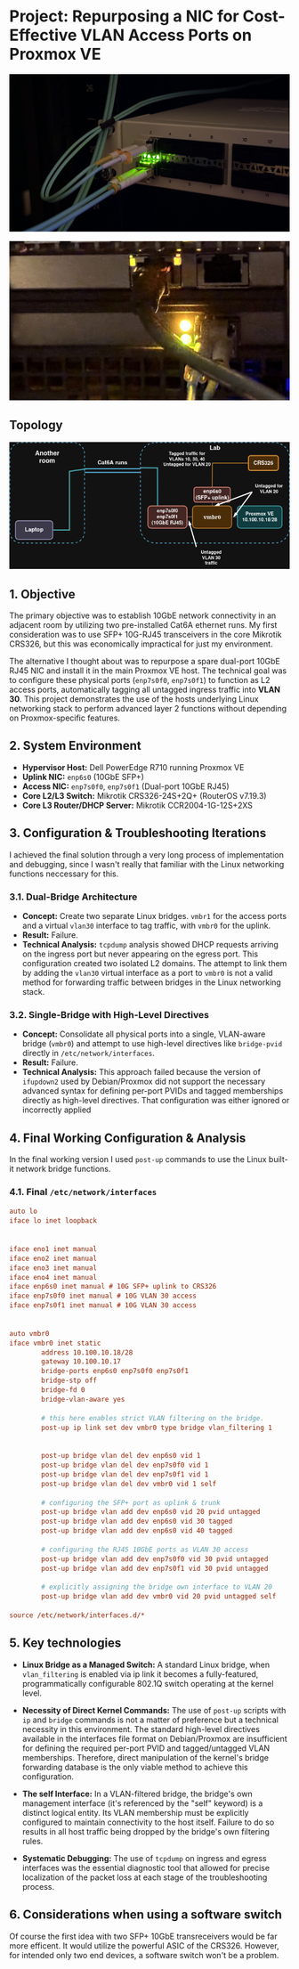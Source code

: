 # Project: Repurposing a NIC for Cost-Effective VLAN Access Ports on Proxmox VE  

![crs326](./IMG_4625.jpeg)  

![crs326](./IMG_4613.jpeg)

## Topology

![topology](./topology.png)

## 1. Objective

The primary objective was to establish 10GbE network connectivity in an adjacent room by utilizing two pre-installed Cat6A ethernet runs. My first consideration was to use SFP+ 10G-RJ45 transceivers in the core Mikrotik CRS326, but this was economically impractical for just my environment.

The alternative I thought about was to repurpose a spare dual-port 10GbE RJ45 NIC and install it in the main Proxmox VE host. The technical goal was to configure these physical ports (`enp7s0f0`, `enp7s0f1`) to function as L2 access ports, automatically tagging all untagged ingress traffic into **VLAN 30**. This project demonstrates the use of the hosts underlying Linux networking stack to perform advanced layer 2 functions without depending on Proxmox-specific features.

## 2. System Environment

-   **Hypervisor Host:** Dell PowerEdge R710 running Proxmox VE
-   **Uplink NIC:** `enp6s0` (10GbE SFP+)
-   **Access NIC:** `enp7s0f0`, `enp7s0f1` (Dual-port 10GbE RJ45)
-   **Core L2/L3 Switch:** Mikrotik CRS326-24S+2Q+ (RouterOS v7.19.3)
-   **Core L3 Router/DHCP Server:** Mikrotik CCR2004-1G-12S+2XS

## 3. Configuration & Troubleshooting Iterations

I achieved the final solution through a very long process of implementation and debugging, since I wasn't really that familiar with the Linux networking functions neccessary for this.

### 3.1. Dual-Bridge Architecture

-   **Concept:** Create two separate Linux bridges. `vmbr1` for the access ports and a virtual `vlan30` interface to tag traffic, with `vmbr0` for the uplink.
-   **Result:** Failure.
-   **Technical Analysis:** `tcpdump` analysis showed DHCP requests arriving on the ingress port but never appearing on the egress port. This configuration created two isolated L2 domains. The attempt to link them by adding the `vlan30` virtual interface as a port to `vmbr0` is not a valid method for forwarding traffic between bridges in the Linux networking stack.

### 3.2. Single-Bridge with High-Level Directives

-   **Concept:** Consolidate all physical ports into a single, VLAN-aware bridge (`vmbr0`) and attempt to use high-level directives like `bridge-pvid` directly in `/etc/network/interfaces`.
-   **Result:** Failure.
-   **Technical Analysis:** This approach failed because the version of `ifupdown2` used by Debian/Proxmox did not support the necessary advanced syntax for defining per-port PVIDs and tagged memberships directly as high-level directives. That configuration was either ignored or incorrectly applied


## 4. Final Working Configuration & Analysis

In the final working version I used `post-up` commands to use the Linux built-it network bridge functions.

### 4.1. Final `/etc/network/interfaces`

```ini
auto lo
iface lo inet loopback


iface eno1 inet manual
iface eno2 inet manual
iface eno3 inet manual
iface eno4 inet manual
iface enp6s0 inet manual # 10G SFP+ uplink to CRS326
iface enp7s0f0 inet manual # 10G VLAN 30 access
iface enp7s0f1 inet manual # 10G VLAN 30 access


auto vmbr0
iface vmbr0 inet static
        address 10.100.10.18/28
        gateway 10.100.10.17
        bridge-ports enp6s0 enp7s0f0 enp7s0f1
        bridge-stp off
        bridge-fd 0
        bridge-vlan-aware yes

        # this here enables strict VLAN filtering on the bridge.
        post-up ip link set dev vmbr0 type bridge vlan_filtering 1

        
        post-up bridge vlan del dev enp6s0 vid 1
        post-up bridge vlan del dev enp7s0f0 vid 1
        post-up bridge vlan del dev enp7s0f1 vid 1
        post-up bridge vlan del dev vmbr0 vid 1 self
        
        # configuring the SFP+ port as uplink & trunk
        post-up bridge vlan add dev enp6s0 vid 20 pvid untagged
        post-up bridge vlan add dev enp6s0 vid 30 tagged
        post-up bridge vlan add dev enp6s0 vid 40 tagged
        
        # configuring the RJ45 10GbE ports as VLAN 30 access
        post-up bridge vlan add dev enp7s0f0 vid 30 pvid untagged
        post-up bridge vlan add dev enp7s0f1 vid 30 pvid untagged
        
        # explicitly assigning the bridge own interface to VLAN 20
        post-up bridge vlan add dev vmbr0 vid 20 pvid untagged self

source /etc/network/interfaces.d/*
```

## 5. Key technologies

- **Linux Bridge as a Managed Switch:** A standard Linux bridge, when `vlan_filtering` is enabled via ip link it becomes a fully-featured, programmatically configurable 802.1Q switch operating at the kernel level.

- **Necessity of Direct Kernel Commands:** The use of `post-up` scripts with `ip` and `bridge` commands is not a matter of preference but a technical necessity in this environment. The standard high-level directives available in the interfaces file format on Debian/Proxmox are insufficient for defining the required per-port PVID and tagged/untagged VLAN memberships. Therefore, direct manipulation of the kernel's bridge forwarding database is the only viable method to achieve this configuration.

- **The self Interface:** In a VLAN-filtered bridge, the bridge's own management interface (it's referenced by the "self" keyword) is a distinct logical entity. Its VLAN membership must be explicitly configured to maintain connectivity to the host itself. Failure to do so results in all host traffic being dropped by the bridge's own filtering rules.

- **Systematic Debugging:** The use of `tcpdump` on ingress and egress interfaces was the essential diagnostic tool that allowed for precise localization of the packet loss at each stage of the troubleshooting process.

## 6. Considerations when using a software switch

Of course the first idea with two SFP+ 10GbE transreceivers would be far more efficent. It would utilize the powerful ASIC of the CRS326. However, for intended only two end devices, a software switch won't be a problem.
